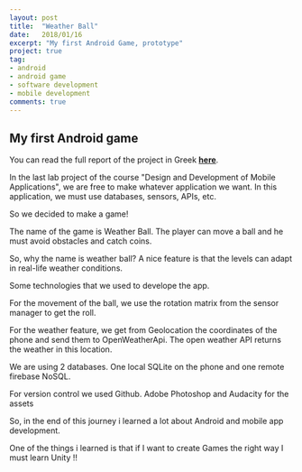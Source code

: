 ```yaml
---
layout: post
title:  "Weather Ball"
date:   2018/01/16
excerpt: "My first Android Game, prototype"
project: true
tag:
- android 
- android game
- software development
- mobile development
comments: true
---
```

     
## My first Android game

You can read the full report of the project in Greek **[here](https://drive.google.com/open?id=1y8Mw7jFEvIboLpTVxipmXiU-XxDtsov-)**.

In the last lab project of the course "Design and Development of Mobile Applications", we are free to make whatever application we want. In this application, we must use databases, sensors, APIs, etc. 

So we decided to make a game!

The name of the game is Weather Ball.
The player can move a ball and he must avoid obstacles and catch coins.

So, why the name is weather ball?
A nice feature is that the levels can adapt in real-life weather conditions.

Some technologies that we used to develope the app.

For the movement of the ball, we use the rotation matrix from the sensor manager to get the roll.

For the weather feature, we get from Geolocation the coordinates of the phone and send them to OpenWeatherApi. The open weather API returns the weather in this location.

We are using 2 databases. One local SQLite on the phone and one remote firebase NoSQL.

For version control we used Github.
Adobe Photoshop and Audacity for the assets 

So, in the end of this journey i learned a lot about Android and mobile app development.

One of the things i learned is that if I want to create Games the right way I must learn Unity !! 







 


